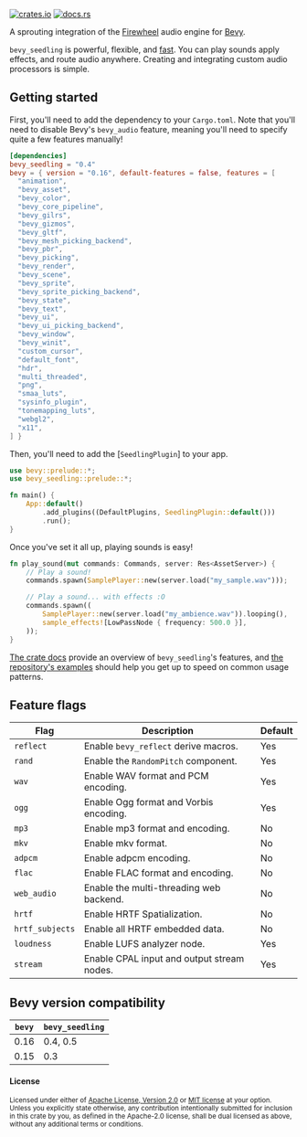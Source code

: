 [![crates.io](https://img.shields.io/crates/v/bevy_seedling)](https://crates.io/crates/bevy_seedling)
[![docs.rs](https://docs.rs/bevy_seedling/badge.svg)](https://docs.rs/bevy_seedling)

A sprouting integration of the [Firewheel](https://github.com/BillyDM/firewheel)
audio engine for [Bevy](https://bevyengine.org/).

`bevy_seedling` is powerful, flexible, and
[fast](https://github.com/CorvusPrudens/rust-audio-demo?tab=readme-ov-file#performance).
You can play sounds apply effects,
and route audio anywhere. Creating
and integrating custom audio processors
is simple.

## Getting started

First, you'll need to add the dependency to your `Cargo.toml`.
Note that you'll need to disable Bevy's `bevy_audio` feature,
meaning you'll need to specify quite a few features
manually!

```toml
[dependencies]
bevy_seedling = "0.4"
bevy = { version = "0.16", default-features = false, features = [
  "animation",
  "bevy_asset",
  "bevy_color",
  "bevy_core_pipeline",
  "bevy_gilrs",
  "bevy_gizmos",
  "bevy_gltf",
  "bevy_mesh_picking_backend",
  "bevy_pbr",
  "bevy_picking",
  "bevy_render",
  "bevy_scene",
  "bevy_sprite",
  "bevy_sprite_picking_backend",
  "bevy_state",
  "bevy_text",
  "bevy_ui",
  "bevy_ui_picking_backend",
  "bevy_window",
  "bevy_winit",
  "custom_cursor",
  "default_font",
  "hdr",
  "multi_threaded",
  "png",
  "smaa_luts",
  "sysinfo_plugin",
  "tonemapping_luts",
  "webgl2",
  "x11",
] }
```

Then, you'll need to add the [`SeedlingPlugin`] to your app.

```rs
use bevy::prelude::*;
use bevy_seedling::prelude::*;

fn main() {
    App::default()
        .add_plugins((DefaultPlugins, SeedlingPlugin::default()))
        .run();
}
```

Once you've set it all up, playing sounds is easy!

```rs
fn play_sound(mut commands: Commands, server: Res<AssetServer>) {
    // Play a sound!
    commands.spawn(SamplePlayer::new(server.load("my_sample.wav")));

    // Play a sound... with effects :O
    commands.spawn((
        SamplePlayer::new(server.load("my_ambience.wav")).looping(),
        sample_effects![LowPassNode { frequency: 500.0 }],
    ));
}
```

[The crate docs](https://docs.rs/bevy_seedling/latest) provide an overview of
`bevy_seedling`'s features, and
[the repository's examples](https://github.com/CorvusPrudens/bevy_seedling/tree/master/examples)
should help you get up to speed on common usage patterns.

## Feature flags

| Flag            | Description                                | Default |
| --------------- | ------------------------------------------ | ------- |
| `reflect`       | Enable `bevy_reflect` derive macros.       | Yes     |
| `rand`          | Enable the `RandomPitch` component.        | Yes     |
| `wav`           | Enable WAV format and PCM encoding.        | Yes     |
| `ogg`           | Enable Ogg format and Vorbis encoding.     | Yes     |
| `mp3`           | Enable mp3 format and encoding.            | No      |
| `mkv`           | Enable mkv format.                         | No      |
| `adpcm`         | Enable adpcm encoding.                     | No      |
| `flac`          | Enable FLAC format and encoding.           | No      |
| `web_audio`     | Enable the multi-threading web backend.    | No      |
| `hrtf`          | Enable HRTF Spatialization.                | No      |
| `hrtf_subjects` | Enable all HRTF embedded data.             | No      |
| `loudness`      | Enable LUFS analyzer node.                 | Yes     |
| `stream`        | Enable CPAL input and output stream nodes. | Yes     |

## Bevy version compatibility

| `bevy` | `bevy_seedling` |
| ------ | --------------- |
| 0.16   | 0.4, 0.5        |
| 0.15   | 0.3             |

#### License

<sup>
Licensed under either of <a href="LICENSE-APACHE">Apache License, Version
2.0</a> or <a href="LICENSE-MIT">MIT license</a> at your option.
</sup>

<br>

<sub>
Unless you explicitly state otherwise, any contribution intentionally submitted
for inclusion in this crate by you, as defined in the Apache-2.0 license, shall
be dual licensed as above, without any additional terms or conditions.
</sub>
